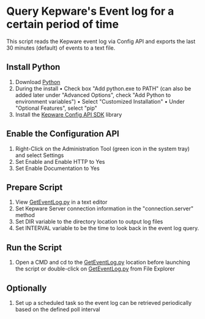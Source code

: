 # Query Kepware's Event log for a certain period of time

This script reads the Kepware event log via Config API and exports the last 30 minutes (default) of events to a text file.

## Install Python

1. Download [Python](https://www.python.org/downloads/)
2. During the install
    • Check box "Add python.exe to PATH" (can also be added later under "Advanced Options", check "Add Python to environment variables")
    • Select "Customized Installation"
    • Under "Optional Features", select "pip"
3. Install the [Kepware Config API SDK](https://github.com/PTCInc/Kepware-ConfigAPI-SDK-Python) library

## Enable the Configuration API

1. Right-Click on the Administration Tool (green icon in the system tray) and select Settings
2. Set Enable and Enable HTTP to Yes
3. Set Enable Documentation to Yes

## Prepare Script

1. View [GetEventLog.py](GetEventLog.py) in a text editor
2. Set Kepware Server connection information in the "connection.server" method
3. Set DIR variable to the directory location to output log files
4. Set INTERVAL variable to be the time to look back in the event log query.

## Run the Script

1. Open a CMD and cd to the [GetEventLog.py](GetEventLog.py) location before launching the script or double-click on [GetEventLog.py](GetEventLog.py) from File Explorer

## Optionally

1. Set up a scheduled task so the event log can be retrieved periodically based on the defined poll interval
